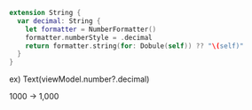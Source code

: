 ```swift
extension String {
  var decimal: String {
    let formatter = NumberFormatter()
    formatter.numberStyle = .decimal
    return formatter.string(for: Dobule(self)) ?? "\(self)"
  }
}
```
ex) Text(viewModel.number?.decimal)

1000 -> 1,000
